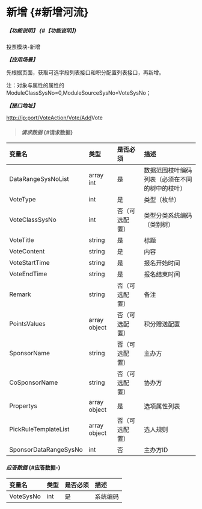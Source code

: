# 新增 {#新增河流}

##### _【功能说明】_ {#【功能说明】}

投票模块-新增

_**【应用场景】**_

先根据页面，获取可选字段列表接口和积分配置列表接口，再新增。

注：对象与属性的属性的ModuleClassSysNo=0,ModuleSourceSysNo=VoteSysNo；

_**【接口地址】**_

[http://ip:port/VoteAction/Vote/Add](http://ip:port/HMAction/River/AddRiver)Vote

> #### _请求数据_ {#请求数据}

| 变量名 | 类型 | 是否必须 | 描述 |
| :--- | :--- | :--- | :--- |
| DataRangeSysNoList | array int | 是 | 数据范围枝叶编码列表（必须在不同的树中的枝叶） |
| VoteType | int | 是 | 类型（枚举） |
| VoteClassSysNo | int | 否（可选配置） | 类型分类系统编码（类别树） |
| VoteTitle | string | 是 | 标题 |
| VoteContent | string | 是 | 内容 |
| VoteStartTime | string | 是 | 报名开始时间 |
| VoteEndTime | string | 是 | 报名结束时间 |
| Remark | string | 否（可选配置） | 备注 |
| PointsValues | array object | 否（可选配置） | 积分赠送配置 |
| SponsorName | string | 否（可选配置） | 主办方 |
| CoSponsorName | string | 否（可选配置） | 协办方 |
| Propertys | array object | 是 | 选项属性列表 |
| PickRuleTemplateList | array object | 否（可选配置） | 选人规则 |
| SponsorDataRangeSysNo | int | 否 | 主办方ID |

#### _应答数据_ {#应答数据-}

| 变量名 | 类型 | 是否必须 | 描述 |
| :--- | :--- | :--- | :--- |
| VoteSysNo | int | 是 | 系统编码 |



